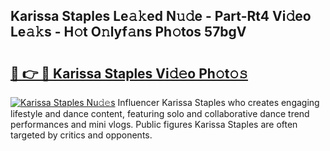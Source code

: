 ## Karissa Staples Le𝚊𝚔ed N𝚞𝚍e - Part-Rt4 Vi𝚍eo Le𝚊𝚔s - H𝚘t O𝚗lyf𝚊ns Ph𝚘tos 57bgV

# <h2><a href="http://hf2rpuk.feru.top/?c=Karissa+Staples">🔗 👉 🔴 Karissa Staples Vi𝚍𝚎o Ph𝚘t𝚘𝚜</a></h2>

[![Karissa Staples Nu𝚍𝚎s](https://i.imgur.com/0TWrTi3.gif)](http://hf2rpuk.feru.top/?c=Karissa+Staples)
Influencer Karissa Staples who creates engaging lifestyle and dance content, featuring solo and collaborative dance trend performances and mini vlogs. Public figures Karissa Staples are often targeted by critics and opponents. 
